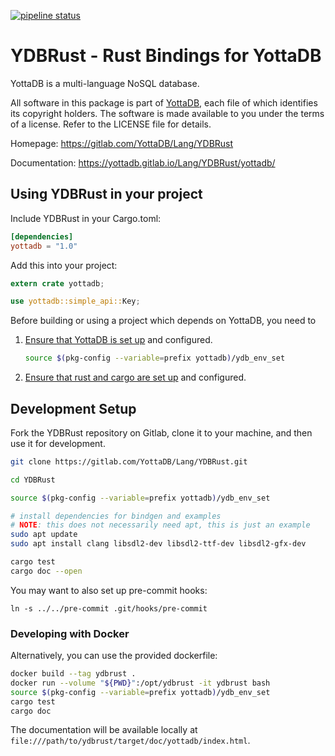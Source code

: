 [![pipeline status](https://gitlab.com/YottaDB/Lang/YDBRust/badges/master/pipeline.svg)](https://gitlab.com/YottaDB/Lang/YDBRust/commits/master)


# YDBRust - Rust Bindings for YottaDB

YottaDB is a multi-language NoSQL database.

All software in this package is part of [YottaDB](https://yottadb.com), each
file of which identifies its copyright holders. The software is made available
to you under the terms of a license. Refer to the LICENSE file for details.

Homepage: https://gitlab.com/YottaDB/Lang/YDBRust

Documentation: https://yottadb.gitlab.io/Lang/YDBRust/yottadb/

## Using YDBRust in your project

Include YDBRust in your Cargo.toml:

```toml
[dependencies]
yottadb = "1.0"
```

Add this into your project:

```rust
extern crate yottadb;

use yottadb::simple_api::Key;
```

Before building or using a project which depends on YottaDB, you need to

1. [Ensure that YottaDB is set up](https://yottadb.com/product/get-started/)
   and configured.

   ```sh
   source $(pkg-config --variable=prefix yottadb)/ydb_env_set
   ```

2. [Ensure that rust and cargo are set up](https://doc.rust-lang.org/book/ch01-01-installation.html#installing-rustup-on-linux-or-macos/)
   and configured.

## Development Setup

Fork the YDBRust repository on Gitlab, clone it to your machine, and then use it for development.

```sh
git clone https://gitlab.com/YottaDB/Lang/YDBRust.git

cd YDBRust

source $(pkg-config --variable=prefix yottadb)/ydb_env_set

# install dependencies for bindgen and examples
# NOTE: this does not necessarily need apt, this is just an example
sudo apt update
sudo apt install clang libsdl2-dev libsdl2-ttf-dev libsdl2-gfx-dev

cargo test
cargo doc --open
```

You may want to also set up pre-commit hooks:

`ln -s ../../pre-commit .git/hooks/pre-commit`

### Developing with Docker

Alternatively, you can use the provided dockerfile:

```sh
docker build --tag ydbrust .
docker run --volume "${PWD}":/opt/ydbrust -it ydbrust bash
source $(pkg-config --variable=prefix yottadb)/ydb_env_set
cargo test
cargo doc
```

The documentation will be available locally at
`file:///path/to/ydbrust/target/doc/yottadb/index.html`.
